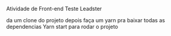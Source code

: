 Atividade de Front-end
Teste Leadster

da um clone do projeto
depois faça um yarn pra baixar todas as dependencias 
Yarn start para rodar o projeto
